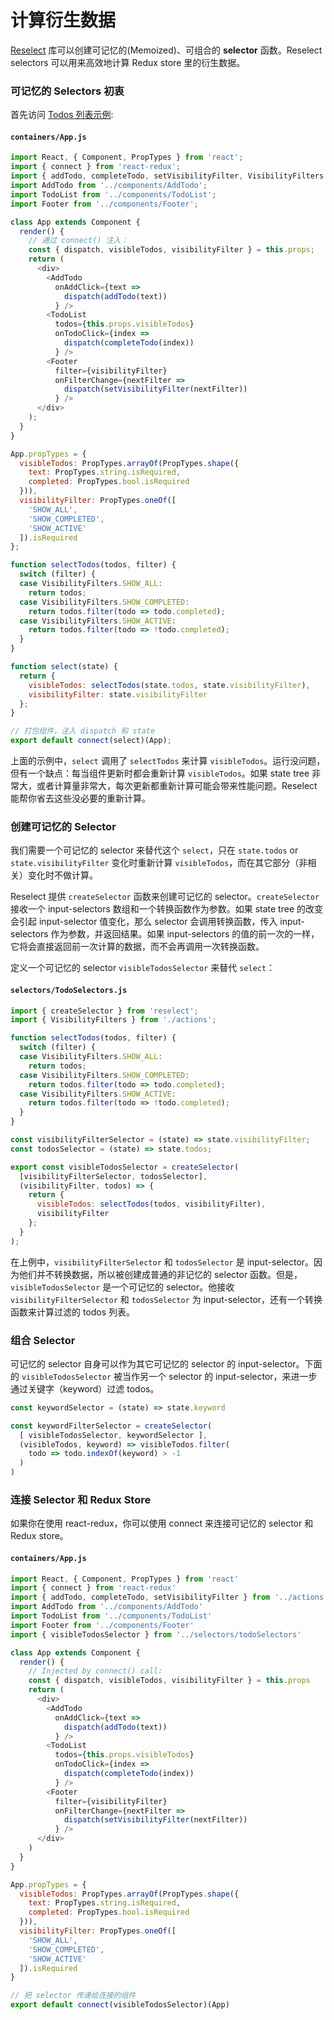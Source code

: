 # 计算衍生数据

[Reselect](https://github.com/faassen/reselect.git) 库可以创建可记忆的(Memoized)、可组合的 **selector** 函数。Reselect selectors 可以用来高效地计算 Redux store 里的衍生数据。

### 可记忆的 Selectors 初衷

首先访问 [Todos 列表示例](../basics/UsageWithReact.md):

#### `containers/App.js`

```js
import React, { Component, PropTypes } from 'react';
import { connect } from 'react-redux';
import { addTodo, completeTodo, setVisibilityFilter, VisibilityFilters } from '../actions';
import AddTodo from '../components/AddTodo';
import TodoList from '../components/TodoList';
import Footer from '../components/Footer';

class App extends Component {
  render() {
    // 通过 connect() 注入：
    const { dispatch, visibleTodos, visibilityFilter } = this.props;
    return (
      <div>
        <AddTodo
          onAddClick={text =>
            dispatch(addTodo(text))
          } />
        <TodoList
          todos={this.props.visibleTodos}
          onTodoClick={index =>
            dispatch(completeTodo(index))
          } />
        <Footer
          filter={visibilityFilter}
          onFilterChange={nextFilter =>
            dispatch(setVisibilityFilter(nextFilter))
          } />
      </div>
    );
  }
}

App.propTypes = {
  visibleTodos: PropTypes.arrayOf(PropTypes.shape({
    text: PropTypes.string.isRequired,
    completed: PropTypes.bool.isRequired
  })),
  visibilityFilter: PropTypes.oneOf([
    'SHOW_ALL',
    'SHOW_COMPLETED',
    'SHOW_ACTIVE'
  ]).isRequired
};

function selectTodos(todos, filter) {
  switch (filter) {
  case VisibilityFilters.SHOW_ALL:
    return todos;
  case VisibilityFilters.SHOW_COMPLETED:
    return todos.filter(todo => todo.completed);
  case VisibilityFilters.SHOW_ACTIVE:
    return todos.filter(todo => !todo.completed);
  }
}

function select(state) {
  return {
    visibleTodos: selectTodos(state.todos, state.visibilityFilter),
    visibilityFilter: state.visibilityFilter
  };
}

// 打包组件，注入 dispatch 和 state
export default connect(select)(App);
```

上面的示例中，`select` 调用了 `selectTodos` 来计算 `visibleTodos`。运行没问题，但有一个缺点：每当组件更新时都会重新计算 `visibleTodos`。如果 state tree 非常大，或者计算量非常大，每次更新都重新计算可能会带来性能问题。Reselect 能帮你省去这些没必要的重新计算。

### 创建可记忆的 Selector

我们需要一个可记忆的 selector 来替代这个 `select`，只在 `state.todos` or `state.visibilityFilter` 变化时重新计算 `visibleTodos`，而在其它部分（非相关）变化时不做计算。

Reselect 提供 `createSelector` 函数来创建可记忆的 selector。`createSelector` 接收一个 input-selectors 数组和一个转换函数作为参数。如果 state tree 的改变会引起 input-selector 值变化，那么 selector 会调用转换函数，传入 input-selectors 作为参数，并返回结果。如果 input-selectors 的值的前一次的一样，它将会直接返回前一次计算的数据，而不会再调用一次转换函数。

定义一个可记忆的 selector `visibleTodosSelector` 来替代 `select`：

#### `selectors/TodoSelectors.js`

```js
import { createSelector } from 'reselect';
import { VisibilityFilters } from './actions';

function selectTodos(todos, filter) {
  switch (filter) {
  case VisibilityFilters.SHOW_ALL:
    return todos;
  case VisibilityFilters.SHOW_COMPLETED:
    return todos.filter(todo => todo.completed);
  case VisibilityFilters.SHOW_ACTIVE:
    return todos.filter(todo => !todo.completed);
  }
}

const visibilityFilterSelector = (state) => state.visibilityFilter;
const todosSelector = (state) => state.todos;

export const visibleTodosSelector = createSelector(
  [visibilityFilterSelector, todosSelector],
  (visibilityFilter, todos) => {
    return {
      visibleTodos: selectTodos(todos, visibilityFilter),
      visibilityFilter
    };
  }
);
```

在上例中，`visibilityFilterSelector` 和 `todosSelector` 是 input-selector。因为他们并不转换数据，所以被创建成普通的非记忆的 selector 函数。但是，`visibleTodosSelector` 是一个可记忆的 selector。他接收 `visibilityFilterSelector` 和 `todosSelector` 为 input-selector，还有一个转换函数来计算过滤的 todos 列表。

### 组合 Selector

可记忆的 selector 自身可以作为其它可记忆的 selector 的 input-selector。下面的 `visibleTodosSelector` 被当作另一个 selector 的 input-selector，来进一步通过关键字（keyword）过滤 todos。

```js
const keywordSelector = (state) => state.keyword

const keywordFilterSelector = createSelector(
  [ visibleTodosSelector, keywordSelector ],
  (visibleTodos, keyword) => visibleTodos.filter(
    todo => todo.indexOf(keyword) > -1
  )
)
```

### 连接 Selector 和 Redux Store

如果你在使用 react-redux，你可以使用 connect 来连接可记忆的 selector 和 Redux store。

#### `containers/App.js`

```js
import React, { Component, PropTypes } from 'react'
import { connect } from 'react-redux'
import { addTodo, completeTodo, setVisibilityFilter } from '../actions'
import AddTodo from '../components/AddTodo'
import TodoList from '../components/TodoList'
import Footer from '../components/Footer'
import { visibleTodosSelector } from '../selectors/todoSelectors'

class App extends Component {
  render() {
    // Injected by connect() call:
    const { dispatch, visibleTodos, visibilityFilter } = this.props
    return (
      <div>
        <AddTodo
          onAddClick={text =>
            dispatch(addTodo(text))
          } />
        <TodoList
          todos={this.props.visibleTodos}
          onTodoClick={index =>
            dispatch(completeTodo(index))
          } />
        <Footer
          filter={visibilityFilter}
          onFilterChange={nextFilter =>
            dispatch(setVisibilityFilter(nextFilter))
          } />
      </div>
    )
  }
}

App.propTypes = {
  visibleTodos: PropTypes.arrayOf(PropTypes.shape({
    text: PropTypes.string.isRequired,
    completed: PropTypes.bool.isRequired
  })),
  visibilityFilter: PropTypes.oneOf([
    'SHOW_ALL',
    'SHOW_COMPLETED',
    'SHOW_ACTIVE'
  ]).isRequired
}

// 把 selector 传递给连接的组件
export default connect(visibleTodosSelector)(App)
```
